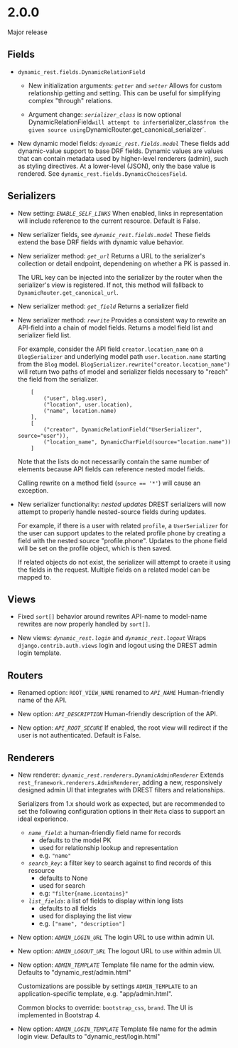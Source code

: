 # 2.0.0
Major release

## Fields

- `dynamic_rest.fields.DynamicRelationField`
    - New initialization arguments: *`getter`* and *`setter`*
        Allows for custom relationship getting and setting.
        This can be useful for simplifying complex "through" relations.

    - Argument change: *`serializer_class`* is now optional
        DynamicRelationField` will attempt to infer `serializer_class` from the
        given source using `DynamicRouter.get_canonical_serializer`.

- New dynamic model fields: *`dynamic_rest.fields.model`*
    These fields add dynamic-value support to base DRF fields.
    Dynamic values are values that can contain metadata used
    by higher-level renderers (admin), such as styling directives.
    At a lower-level (JSON), only the base value is rendered.
    See `dynamic_rest.fields.DynamicChoicesField`.

## Serializers

- New setting: *`ENABLE_SELF_LINKS`*
    When enabled, links in representation will include reference to the current resource.
    Default is False.

- New serializer fields, see *`dynamic_rest.fields.model`*
    These fields extend the base DRF fields with dynamic value behavior.

- New serializer method: *`get_url`*
    Returns a URL to the serializer's collection or detail endpoint,
    dependening on whether a PK is passed in.

    The URL key can be injected into the serializer by the router when
    the serializer's view is registered.
    If not, this method will fallback to `DynamicRouter.get_canonical_url`.

- New serializer method: *`get_field`*
    Returns a serializer field

- New serializer method: *`rewrite`*
    Provides a consistent way to rewrite an API-field
    into a chain of model fields. Returns a model field list
    and serializer field list.

    For example, consider the API field `creator.location_name`
    on a `BlogSerializer` and underlying model path 
    `user.location.name` starting from the `Blog` model.
    `BlogSerializer.rewrite("creator.location_name")`
    will return two paths of model and serializer fields necessary
    to "reach" the field from the serializer.

    ```
        [
            ("user", blog.user),
            ("location", user.location),
            ("name", location.name)
        ],
        [
            ("creator", DynamicRelationField("UserSerializer", source="user")),
            ("location_name", DynamicCharField(source="location.name"))
        ]
    ```

    Note that the lists do not necessarily contain the same number of elements
    because API fields can reference nested model fields.

    Calling rewrite on a method field (`source == '*'`) will cause an exception.

- New serializer functionality: *nested updates*
    DREST serializers will now attempt to properly handle
    nested-source fields during updates.
    
    For example, if there is a user with related `profile`,
    a `UserSerializer` for the user can support updates
    to the related profile phone by creating a field with
    the nested source "profile.phone". Updates to the phone field
    will be set on the profile object, which is then saved.

    If related objects do not exist, the serializer will attempt
    to craete it using the fields in the request.
    Multiple fields on a related model can be mapped to.

## Views

- Fixed `sort[]` behavior around rewrites
    API-name to model-name rewrites are now properly handled by `sort[]`.

- New views: *`dynamic_rest.login`* and *`dynamic_rest.logout`*
    Wraps `django.contrib.auth.views` login and logout
    using the DREST admin login template.

## Routers

- Renamed option: `ROOT_VIEW_NAME` renamed to *`API_NAME`*
    Human-friendly name of the API.

- New option: *`API_DESCRIPTION`*
    Human-friendly description of the API.

- New option: *`API_ROOT_SECURE`*
    If enabled, the root view will redirect if the user is not authenticated.
    Default is False.

## Renderers

- New renderer: *`dynamic_rest.renderers.DynamicAdminRenderer`*
    Extends `rest_framework.renderers.AdminRenderer`, adding a
    new, responsively designed admin UI that integrates with DREST filters
    and relationships.
    
    Serializers from 1.x should work as expected, but are recommended to set
    the following configuration options in their `Meta` class to support an
    ideal experience.

    - *`name_field`*: a human-friendly field name for records
        - defaults to the model PK
        - used for relationship lookup and representation
        - e.g. `"name"`
    - *`search_key`*: a filter key to search against to find records of this resource
        - defaults to None
        - used for search
        - e.g: `"filter{name.icontains}"`
    - *`list_fields`*: a list of fields to display within long lists
        - defaults to all fields
        - used for displaying the list view
        - e.g. `["name", "description"]`

- New option: *`ADMIN_LOGIN_URL`*
    The login URL to use within admin UI.

- New option: *`ADMIN_LOGOUT_URL`*
    The logout URL to use within admin UI.

- New option: *`ADMIN_TEMPLATE`*
    Template file name for the admin view.
    Defaults to "dynamic_rest/admin.html"

    Customizations are possible by settings `ADMIN_TEMPLATE` to an
    application-specific template, e.g. "app/admin.html".

    Common blocks to override: `bootstrap_css`, `brand`.
    The UI is implemented in Bootstrap 4.

- New option: *`ADMIN_LOGIN_TEMPLATE`*
    Template file name for the admin login view.
    Defaults to "dynamic_rest/login.html"
